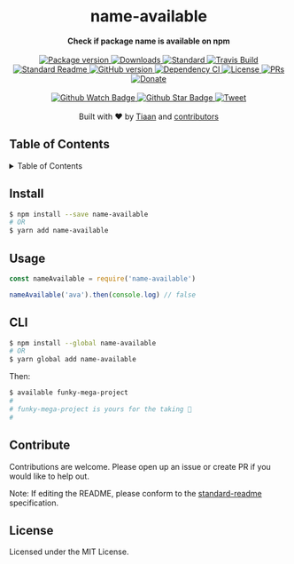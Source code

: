 <h1 align="center">name-available</h1>
<div align="center">
  <strong>Check if package name is available on npm</strong>
</div>
<br>
<div align="center">
  <a href="https://npmjs.org/package/name-available">
    <img src="https://img.shields.io/npm/v/name-available.svg?style=flat-square" alt="Package version" />
  </a>
  <a href="https://npmjs.org/package/name-available">
  <img src="https://img.shields.io/npm/dm/name-available.svg?style=flat-square" alt="Downloads" />
  </a>
  <a href="https://github.com/feross/standard">
    <img src="https://img.shields.io/badge/code%20style-standard-brightgreen.svg?style=flat-square" alt="Standard" />
  </a>
  <a href="https://travis-ci.org/tiaanduplessis/name-available">
    <img src="https://img.shields.io/travis/tiaanduplessis/name-available.svg?style=flat-square" alt="Travis Build" />
  </a>
  <a href="https://github.com/RichardLitt/standard-readme)">
    <img src="https://img.shields.io/badge/standard--readme-OK-green.svg?style=flat-square" alt="Standard Readme" />
  </a>
  <a href="https://badge.fury.io/gh/tiaanduplessis%2Fname-available">
    <img src="https://badge.fury.io/gh/tiaanduplessis%2Fname-available.svg?style=flat-square" alt="GitHub version" />
  </a>
  <a href="https://dependencyci.com/github/tiaanduplessis/name-available">
    <img src="https://dependencyci.com/github/tiaanduplessis/name-available/badge?style=flat-square" alt="Dependency CI" />
  </a>
  <a href="https://github.com/tiaanduplessis/name-available/blob/master/LICENSE">
    <img src="https://img.shields.io/npm/l/name-available.svg?style=flat-square" alt="License" />
  </a>
  <a href="http://makeapullrequest.com">
    <img src="https://img.shields.io/badge/PRs-welcome-brightgreen.svg?style=flat-square" alt="PRs" />
  </a>
  <a href="https://www.paypal.me/tiaanduplessis/1">
    <img src="https://img.shields.io/badge/$-support-green.svg?style=flat-square" alt="Donate" />
  </a>
</div>
<br>
<div align="center">
  <a href="https://github.com/tiaanduplessis/name-available/watchers">
    <img src="https://img.shields.io/github/watchers/tiaanduplessis/name-available.svg?style=social" alt="Github Watch Badge" />
  </a>
  <a href="https://github.com/tiaanduplessis/name-available/stargazers">
    <img src="https://img.shields.io/github/stars/tiaanduplessis/name-available.svg?style=social" alt="Github Star Badge" />
  </a>
  <a href="https://twitter.com/intent/tweet?text=Check%20out%20name-available!%20https://github.com/tiaanduplessis/name-available%20%F0%9F%91%8D">
    <img src="https://img.shields.io/twitter/url/https/github.com/tiaanduplessis/name-available.svg?style=social" alt="Tweet" />
  </a>
</div>
<br>
<div align="center">
  Built with ❤︎ by <a href="tiaan.beer">Tiaan</a> and <a href="https://github.com/tiaanduplessis/name-available/graphs/contributors">contributors</a>
</div>

<h2>Table of Contents</h2>
<details>
  <summary>Table of Contents</summary>
  <li><a href="#install">Install</a></li>
  <li><a href="#usage">Usage</a></li>
  <li><a href="#cli">CLI</a></li>
  <li><a href="#contribute">Contribute</a></li>
  <li><a href="#license">License</a></li>
</details>

## Install

```sh
$ npm install --save name-available
# OR
$ yarn add name-available
```

## Usage

```js
const nameAvailable = require('name-available')

nameAvailable('ava').then(console.log) // false

```

## CLI

```sh
$ npm install --global name-available
# OR
$ yarn global add name-available
```

Then:

```sh
$ available funky-mega-project
#
# funky-mega-project is yours for the taking 🎉
#
```

## Contribute

Contributions are welcome. Please open up an issue or create PR if you would like to help out.

Note: If editing the README, please conform to the [standard-readme](https://github.com/RichardLitt/standard-readme) specification.

## License

Licensed under the MIT License.
